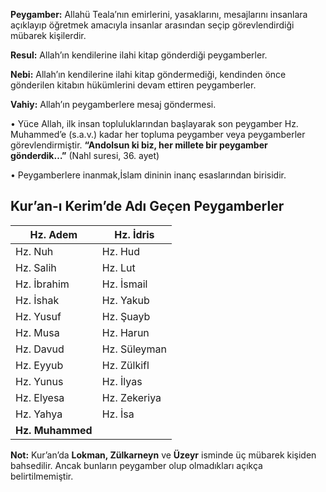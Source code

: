 [//]: # (# **Allah’ın Elçileri: Peygamberler**)

**Peygamber:** Allahü Teala’nın emirlerini, yasaklarını, mesajlarını insanlara açıklayıp öğretmek amacıyla insanlar arasından seçip görevlendirdiği mübarek kişilerdir.

**Resul:** Allah’ın kendilerine ilahi kitap gönderdiği peygamberler.

**Nebi:** Allah’ın kendilerine ilahi kitap göndermediği, kendinden önce gönderilen kitabın hükümlerini devam ettiren peygamberler.

**Vahiy:** Allah’ın peygamberlere mesaj göndermesi.

• Yüce Allah, ilk insan topluluklarından başlayarak son peygamber Hz. Muhammed’e (s.a.v.) kadar her topluma peygamber veya peygamberler görevlendirmiştir. **“Andolsun ki biz, her millete bir peygamber gönderdik…”** (Nahl suresi, 36. ayet)

• Peygamberlere inanmak,İslam dininin inanç esaslarından birisidir.

## **Kur’an-ı Kerim’de Adı Geçen Peygamberler**

| Hz. Adem         | Hz. İdris    |
|------------------|--------------|
| Hz. Nuh          | Hz. Hud      |
| Hz. Salih        | Hz. Lut      |
| Hz. İbrahim      | Hz. İsmail   |
| Hz. İshak        | Hz. Yakub    |
| Hz. Yusuf        | Hz. Şuayb    |
| Hz. Musa         | Hz. Harun    |
| Hz. Davud        | Hz. Süleyman |
| Hz. Eyyub        | Hz. Zülkifl  |
| Hz. Yunus        | Hz. İlyas    |
| Hz. Elyesa       | Hz. Zekeriya |
| Hz. Yahya        | Hz. İsa      |
| **Hz. Muhammed** |              |

**Not:** Kur’an’da **Lokman, Zülkarneyn** ve **Üzeyr** isminde üç mübarek kişiden bahsedilir. Ancak bunların peygamber olup olmadıkları açıkça belirtilmemiştir.
